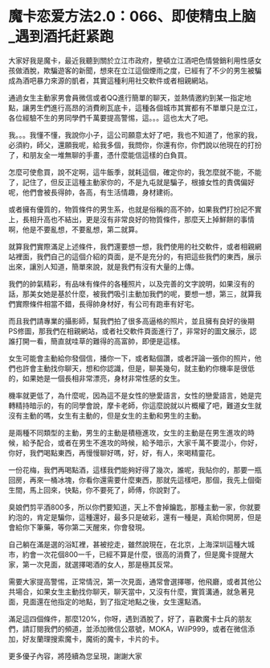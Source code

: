 # 魔卡恋爱方法2.0：066、即使精虫上脑_遇到酒托赶紧跑

大家好我是魔卡，最近我聽到關於立江市政府，整頓立江酒吧色情營銷利用性感女孩做酒脫，欺騙遊客的新聞，想來在立江這個煙雨之度，已經有了不少的男生被騙成為酒吧暴力來源的凱者，其實這種利用社交軟件或者相親網站。

通過女生主動家男會員微信或者QQ進行簡單的聊天，並熱情邀約到某一指定地點，讓男生們進行高昂的消費刷瓦底卡，這種各個城市其實都有不單單只是立江，各位經驗不生的男同學們千萬要提高警惕，這。。。這也太大了吧。

我。。。我懂不懂，我說你小子，這公司願意太好了吧，我也不知道了，他家的我，必須約，師父，還願我呢，給我多個，我問你，你還有你，你們說以他現在的打扮了，和朋友全一堆無聊的手畫，憑什麼能信這樣的白負買。

怎麼可使愈買，說不定啊，這牛飯季，就耗這個，確定你的，我怎麼就不能，不能了，記住了，但反正這種主動家你的，不是九屯就是騙子，根據女性的責偶偏好呢，他們會被長得帥，各高，有生活情趣，身材建術。

或者擁有優質的，物質條件的男生系，也就是俗稱的高不帥，如果我們打扮記不實上，長相升高也不結出，更是沒有非常良好的物質條件，那麼天上掉鮮餅的事情啊，他是不要亂想，不要亂想，第二就算。

就算我們實際滿足上述條件，我們還要想一想，我們使用的社交軟件，或者相親網站裡面，我們自己的這個介紹的頁面，是不是充分的，有把這些我們的東西，展示出來，讓別人知道，簡單來說，就是我們有沒有大量的上傳。

我們的帥氣精彩，有品味有條件的各種照片，以及完善的文字說明，如果沒有的話，那美女她是基於什麼，被我們吸引主動加我們的呢，要想一想，第三，就算我們實際條件相當不錯，長得帥身材好，有公司有跑車有好宅。

而且我們請專業的攝影師，幫我們拍了很多高逼格的照片，並且擁有良好的後期PS修圖，那我們在相親網站，或者社交軟件頁面進行了，非常好的圖文展示，認誰打開一看，簡直就哇草的難得的高富帥，即便是這樣。

女生可能會主動給你發個信，播你一下，或者點個讚，或者評論一張你的照片，他們也許會主動找你聊天，想和你認識，但是，聊美幾句，就主動約你機率是很低的，如果她是一個長相非常漂亮，身材非常性感的女生。

機率就更低了，為什麼呢，因為這不是女性的戀愛語言，女性的戀愛語言，她是完轉精持暗示的，有的同學會說，摩卡老師，你這麼說就以片概權了吧，難道女生就沒有主動的嗎，女生有主動的，但是女生的主動和男生的主動。

是兩種不同類型的主動，男生的主動是積極進攻，女生的主動是在男生進攻的時候，給予配合，或者在男生不進攻的時候，給予暗示，大家千萬不要混小，你好，你好，我們喝點東西，再慢慢聊好嗎，好，好，有人，來喝精靈花。

一份花梅，我們再喝點酒，這樣我們能夠好得了幾次，誰呢，我貼你的，那要一瓶回房，再來一桶冰塊，你看你還需要什麼東西，那就先這樣吧，那個，我先上個衛生間，馬上回來，快點，你不要死了，師傅，你說對了。

臭娘們剪平酒800多，所以你們要知道，天上不會掉鑰匙，那種主動一家，你就要約泡的，肯定是騙你，這種還好，最多只是破彩，還有一種是，真給你開房，但是會給你下筆藥，等你第二天醒來，你會發現。

自己躺在滿是選的浴缸裡，甚被挖走，雖然說現在，在北京，上海深圳這種大城市，約會一次花個800一千，已經不算是什麼，很高的消費了，但是魔卡提醒大家，第一次見面，就選擇喝酒的女人，那是極其反常。

需要大家提高警惕，正常情況，第一次見面，通常會選擇哪，他飛廳，或者其他公共場合，如果女生主動找你聊天，聊天當中，又沒有什麼，實質溝通，就急著見面，見面還在他指定的地點，到了指定地點之後，女生還點酒。

滿足這四個條件，那麼120%，你呀，遇到酒脫了，好了，喜歡魔卡士兵的朋友們，請訂閱我們的頻道，並添加微信公眾號，MOKA，WiIP999，或者在微信添加，好友蘭理搜索魔卡，魔術的魔卡，卡片的卡。

更多優子內容，將陸續為您呈現，謝謝大家
